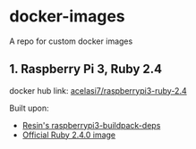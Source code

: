 # docker-images
A repo for custom docker images

## 1. Raspberry Pi 3, Ruby 2.4
docker hub link: [acelasi7/raspberrypi3-ruby-2.4](https://hub.docker.com/r/acelasi7/raspberrypi3-ruby-2.4/)

Built upon:
* [Resin's raspberrypi3-buildpack-deps](https://hub.docker.com/r/resin/raspberrypi3-buildpack-deps/)
* [Official Ruby 2.4.0 image](https://github.com/docker-library/ruby/blob/master/2.4/Dockerfile)

